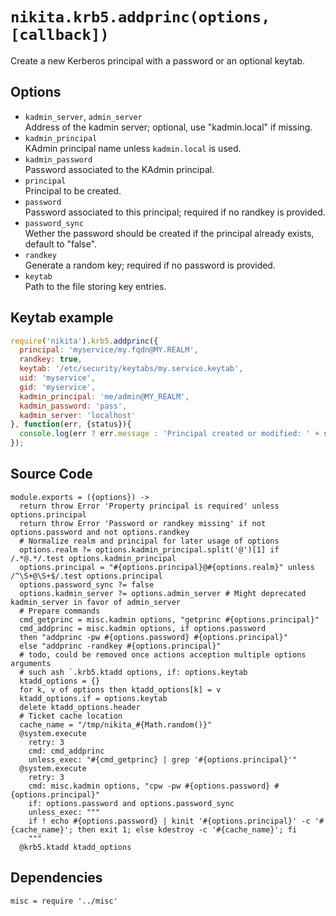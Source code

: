 
# `nikita.krb5.addprinc(options, [callback])`

Create a new Kerberos principal with a password or an optional keytab.

## Options

* `kadmin_server`, `admin_server`   
  Address of the kadmin server; optional, use "kadmin.local" if missing.   
* `kadmin_principal`   
  KAdmin principal name unless `kadmin.local` is used.   
* `kadmin_password`   
  Password associated to the KAdmin principal.   
* `principal`   
  Principal to be created.   
* `password`   
  Password associated to this principal; required if no randkey is
  provided.   
* `password_sync`   
  Wether the password should be created if the principal already exists,
  default to "false".   
* `randkey`   
  Generate a random key; required if no password is provided.   
* `keytab`   
  Path to the file storing key entries.   

## Keytab example

```js
require('nikita').krb5.addprinc({
  principal: 'myservice/my.fqdn@MY.REALM',
  randkey: true,
  keytab: '/etc/security/keytabs/my.service.keytab',
  uid: 'myservice',
  gid: 'myservice',
  kadmin_principal: 'me/admin@MY_REALM',
  kadmin_password: 'pass',
  kadmin_server: 'localhost'
}, function(err, {status}){
  console.log(err ? err.message : 'Principal created or modified: ' + status);
});
```

## Source Code

    module.exports = ({options}) ->
      return throw Error 'Property principal is required' unless options.principal
      return throw Error 'Password or randkey missing' if not options.password and not options.randkey
      # Normalize realm and principal for later usage of options
      options.realm ?= options.kadmin_principal.split('@')[1] if /.*@.*/.test options.kadmin_principal
      options.principal = "#{options.principal}@#{options.realm}" unless /^\S+@\S+$/.test options.principal
      options.password_sync ?= false
      options.kadmin_server ?= options.admin_server # Might deprecated kadmin_server in favor of admin_server
      # Prepare commands
      cmd_getprinc = misc.kadmin options, "getprinc #{options.principal}"
      cmd_addprinc = misc.kadmin options, if options.password
      then "addprinc -pw #{options.password} #{options.principal}"
      else "addprinc -randkey #{options.principal}"
      # todo, could be removed once actions acception multiple options arguments
      # such ash `.krb5.ktadd options, if: options.keytab
      ktadd_options = {}
      for k, v of options then ktadd_options[k] = v
      ktadd_options.if = options.keytab
      delete ktadd_options.header
      # Ticket cache location
      cache_name = "/tmp/nikita_#{Math.random()}"
      @system.execute
        retry: 3
        cmd: cmd_addprinc
        unless_exec: "#{cmd_getprinc} | grep '#{options.principal}'"
      @system.execute
        retry: 3
        cmd: misc.kadmin options, "cpw -pw #{options.password} #{options.principal}"
        if: options.password and options.password_sync
        unless_exec: """
        if ! echo #{options.password} | kinit '#{options.principal}' -c '#{cache_name}'; then exit 1; else kdestroy -c '#{cache_name}'; fi
        """
      @krb5.ktadd ktadd_options

## Dependencies

    misc = require '../misc'
